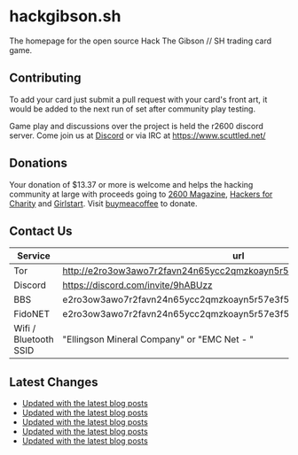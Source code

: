 # hackgibson.sh
The homepage for the open source Hack The Gibson // SH trading card game.


## Contributing

To add your card just submit a pull request with your card's front art, it would be added to the next run of set after community play testing.

Game play and discussions over the project is held the r2600 discord server. Come join us at [Discord](https://discord.com/invite/9hABUzz) or via IRC at https://www.scuttled.net/


## Donations

Your donation of $13.37 or more is welcome and helps the hacking community at large with proceeds going to [2600 Magazine](https://2600.com/), [Hackers for Charity](https://hackersforcharity.org) and [Girlstart](https://girlstart.org).  Visit [buymeacoffee](https://www.buymeacoffee.com/hackgibson.sh) to donate.


## Contact Us

Service | url
-|-
Tor | http://e2ro3ow3awo7r2favn24n65ycc2qmzkoayn5r57e3f56nvjwdcgg32ad.onion
Discord | https://discord.com/invite/9hABUzz
BBS | e2ro3ow3awo7r2favn24n65ycc2qmzkoayn5r57e3f56nvjwdcgg32ad.onion:23
FidoNET | e2ro3ow3awo7r2favn24n65ycc2qmzkoayn5r57e3f56nvjwdcgg32ad.onion:24554
Wifi / Bluetooth SSID | "Ellingson Mineral Company" or "EMC Net - <fidonet address>"

## Latest Changes
<!-- BLOG-POST-LIST:START -->
- [Updated with the latest blog posts](https://github.com/DFW2600/hackgibson.sh/commit/f4e8168922e6bdc66055c8838bd845dc8d986609)
- [Updated with the latest blog posts](https://github.com/DFW2600/hackgibson.sh/commit/da4b8f9141340815021e11a598c2a7aa599f472d)
- [Updated with the latest blog posts](https://github.com/DFW2600/hackgibson.sh/commit/8389eb5282ede5252c06ba862f35e1b9969aa335)
- [Updated with the latest blog posts](https://github.com/DFW2600/hackgibson.sh/commit/3fcdc72ac8b5454301e9f01e9556a096bdb69a3d)
- [Updated with the latest blog posts](https://github.com/DFW2600/hackgibson.sh/commit/55d504ccb3fc304ce3d563b53a3bb2d685dd54c2)
<!-- BLOG-POST-LIST:END -->
